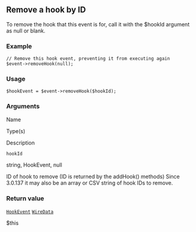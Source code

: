 Remove a hook by ID
-------------------

To remove the hook that this event is for, call it with the $hookId argument as null or blank.

### Example

    // Remove this hook event, preventing it from executing again
    $event->removeHook(null); 

### Usage

    $hookEvent = $event->removeHook($hookId);

### Arguments

Name

Type(s)

Description

`hookId`

string, HookEvent, null

ID of hook to remove (ID is returned by the addHook() methods) Since 3.0.137 it may also be an array or CSV string of hook IDs to remove.

### Return value

[`HookEvent`](/api/ref/hook-event/) [`WireData`](/api/ref/wire-data/)

$this

